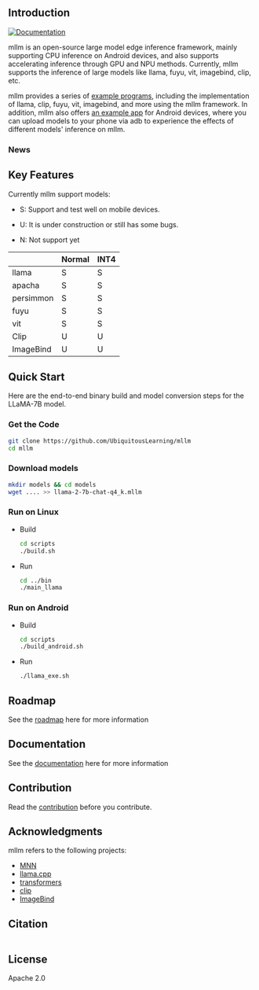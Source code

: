 ## Introduction
[![Documentation](https://img.shields.io/badge/view-docs-blue)]()


mllm is an open-source large model edge inference framework, mainly supporting CPU inference on Android devices, and also supports accelerating inference through GPU and NPU methods. Currently, mllm supports the inference of large models like llama, fuyu, vit, imagebind, clip, etc.

[//]: # (The architecture diagram of mllm is as follows:)

[//]: # (&#40;图&#41;)

mllm provides a series of [example programs](examples), including the implementation of llama, clip, fuyu, vit, imagebind, and more using the mllm framework. In addition, mllm also offers [an example app](android) for Android devices, where you can upload models to your phone via adb to experience the effects of different models' inference on mllm.


### News




##  Key Features

Currently mllm support models:

* S: Support and test well on mobile devices.

* U: It is under construction or still has some bugs.

* N: Not support yet

|           | Normal | INT4 |
|-----------| ------ |------|
| llama     | S      | S    |
| apacha    | S      | S    |
| persimmon | S      | S    |
| fuyu      | S      | S    |
| vit       | S      | S    |
| Clip      | U      | U    |
| ImageBind | U      | U    |

##  Quick Start

Here are the end-to-end binary build and model conversion steps for the LLaMA-7B model.

### Get the Code

```bash
git clone https://github.com/UbiquitousLearning/mllm
cd mllm
```

### Download models

```bash
mkdir models && cd models
wget .... >> llama-2-7b-chat-q4_k.mllm
```
### Run on Linux

- Build
    ```bash
    cd scripts
    ./build.sh
    ```
- Run
    ```bash
    cd ../bin
    ./main_llama
    ```
  
### Run on Android

- Build
    ```bash
    cd scripts
    ./build_android.sh
    ```
- Run
    ```bash
    ./llama_exe.sh
    ```

## Roadmap

See the [roadmap]() here for more information

## Documentation

See the [documentation]() here for more information

## Contribution

Read the [contribution]() before you contribute.

## Acknowledgments

mllm refers to the following projects:

* [MNN](https://github.com/alibaba/MNN)
* [llama.cpp](https://github.com/ggerganov/llama.cpp)
* [transformers](https://github.com/huggingface/transformers)
* [clip](https://github.com/openai/CLIP)
* [ImageBind](https://github.com/facebookresearch/ImageBind)

## Citation

```

```

## License

Apache 2.0